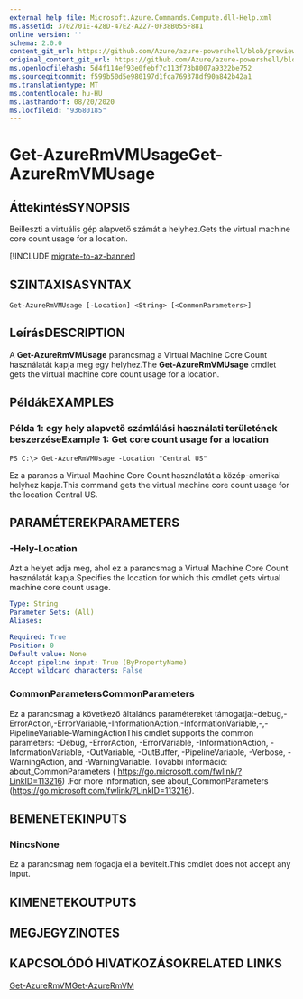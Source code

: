 ```yaml
---
external help file: Microsoft.Azure.Commands.Compute.dll-Help.xml
ms.assetid: 3702701E-428D-47E2-A227-0F38B055F881
online version: ''
schema: 2.0.0
content_git_url: https://github.com/Azure/azure-powershell/blob/preview/src/ResourceManager/Compute/Stack/Commands.Compute/help/Get-AzureRmVMUsage.md
original_content_git_url: https://github.com/Azure/azure-powershell/blob/preview/src/ResourceManager/Compute/Stack/Commands.Compute/help/Get-AzureRmVMUsage.md
ms.openlocfilehash: 5d4f114ef93e0febf7c113f73b8007a9322be752
ms.sourcegitcommit: f599b50d5e980197d1fca769378df90a842b42a1
ms.translationtype: MT
ms.contentlocale: hu-HU
ms.lasthandoff: 08/20/2020
ms.locfileid: "93680185"
---
```

# <span data-ttu-id="d693d-101">Get-AzureRmVMUsage</span><span class="sxs-lookup"><span data-stu-id="d693d-101">Get-AzureRmVMUsage</span></span>

## <span data-ttu-id="d693d-102">Áttekintés</span><span class="sxs-lookup"><span data-stu-id="d693d-102">SYNOPSIS</span></span>
<span data-ttu-id="d693d-103">Beilleszti a virtuális gép alapvető számát a helyhez.</span><span class="sxs-lookup"><span data-stu-id="d693d-103">Gets the virtual machine core count usage for a location.</span></span>

[!INCLUDE [migrate-to-az-banner](../../includes/migrate-to-az-banner.md)]

## <span data-ttu-id="d693d-104">SZINTAXISA</span><span class="sxs-lookup"><span data-stu-id="d693d-104">SYNTAX</span></span>

```
Get-AzureRmVMUsage [-Location] <String> [<CommonParameters>]
```

## <span data-ttu-id="d693d-105">Leírás</span><span class="sxs-lookup"><span data-stu-id="d693d-105">DESCRIPTION</span></span>
<span data-ttu-id="d693d-106">A **Get-AzureRmVMUsage** parancsmag a Virtual Machine Core Count használatát kapja meg egy helyhez.</span><span class="sxs-lookup"><span data-stu-id="d693d-106">The **Get-AzureRmVMUsage** cmdlet gets the virtual machine core count usage for a location.</span></span>

## <span data-ttu-id="d693d-107">Példák</span><span class="sxs-lookup"><span data-stu-id="d693d-107">EXAMPLES</span></span>

### <span data-ttu-id="d693d-108">Példa 1: egy hely alapvető számlálási használati területének beszerzése</span><span class="sxs-lookup"><span data-stu-id="d693d-108">Example 1: Get core count usage for a location</span></span>
```
PS C:\> Get-AzureRmVMUsage -Location "Central US"
```

<span data-ttu-id="d693d-109">Ez a parancs a Virtual Machine Core Count használatát a közép-amerikai helyhez kapja.</span><span class="sxs-lookup"><span data-stu-id="d693d-109">This command gets the virtual machine core count usage for the location Central US.</span></span>

## <span data-ttu-id="d693d-110">PARAMÉTEREK</span><span class="sxs-lookup"><span data-stu-id="d693d-110">PARAMETERS</span></span>

### <span data-ttu-id="d693d-111">-Hely</span><span class="sxs-lookup"><span data-stu-id="d693d-111">-Location</span></span>
<span data-ttu-id="d693d-112">Azt a helyet adja meg, ahol ez a parancsmag a Virtual Machine Core Count használatát kapja.</span><span class="sxs-lookup"><span data-stu-id="d693d-112">Specifies the location for which this cmdlet gets virtual machine core count usage.</span></span>

```yaml
Type: String
Parameter Sets: (All)
Aliases: 

Required: True
Position: 0
Default value: None
Accept pipeline input: True (ByPropertyName)
Accept wildcard characters: False
```

### <span data-ttu-id="d693d-113">CommonParameters</span><span class="sxs-lookup"><span data-stu-id="d693d-113">CommonParameters</span></span>
<span data-ttu-id="d693d-114">Ez a parancsmag a következő általános paramétereket támogatja:-debug,-ErrorAction,-ErrorVariable,-InformationAction,-InformationVariable,-,-PipelineVariable-WarningAction</span><span class="sxs-lookup"><span data-stu-id="d693d-114">This cmdlet supports the common parameters: -Debug, -ErrorAction, -ErrorVariable, -InformationAction, -InformationVariable, -OutVariable, -OutBuffer, -PipelineVariable, -Verbose, -WarningAction, and -WarningVariable.</span></span> <span data-ttu-id="d693d-115">További információ: about_CommonParameters ( https://go.microsoft.com/fwlink/?LinkID=113216) .</span><span class="sxs-lookup"><span data-stu-id="d693d-115">For more information, see about_CommonParameters (https://go.microsoft.com/fwlink/?LinkID=113216).</span></span>

## <span data-ttu-id="d693d-116">BEMENETEK</span><span class="sxs-lookup"><span data-stu-id="d693d-116">INPUTS</span></span>

### <span data-ttu-id="d693d-117">Nincs</span><span class="sxs-lookup"><span data-stu-id="d693d-117">None</span></span>
<span data-ttu-id="d693d-118">Ez a parancsmag nem fogadja el a bevitelt.</span><span class="sxs-lookup"><span data-stu-id="d693d-118">This cmdlet does not accept any input.</span></span>

## <span data-ttu-id="d693d-119">KIMENETEK</span><span class="sxs-lookup"><span data-stu-id="d693d-119">OUTPUTS</span></span>

## <span data-ttu-id="d693d-120">MEGJEGYZI</span><span class="sxs-lookup"><span data-stu-id="d693d-120">NOTES</span></span>

## <span data-ttu-id="d693d-121">KAPCSOLÓDÓ HIVATKOZÁSOK</span><span class="sxs-lookup"><span data-stu-id="d693d-121">RELATED LINKS</span></span>

[<span data-ttu-id="d693d-122">Get-AzureRmVM</span><span class="sxs-lookup"><span data-stu-id="d693d-122">Get-AzureRmVM</span></span>](./Get-AzureRmVM.md)


